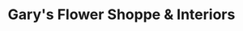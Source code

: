 ---
title: "Gary's Flower Shoppe & Interiors"
url: /erie/garys-flower-shoppe-and-interiors/
shop: florist
---